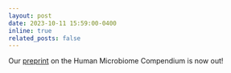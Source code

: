 ```yaml
---
layout: post
date: 2023-10-11 15:59:00-0400
inline: true
related_posts: false
---
```


Our [preprint](https://www.biorxiv.org/content/10.1101/2023.10.11.560955v1) on the Human Microbiome Compendium is now out!
